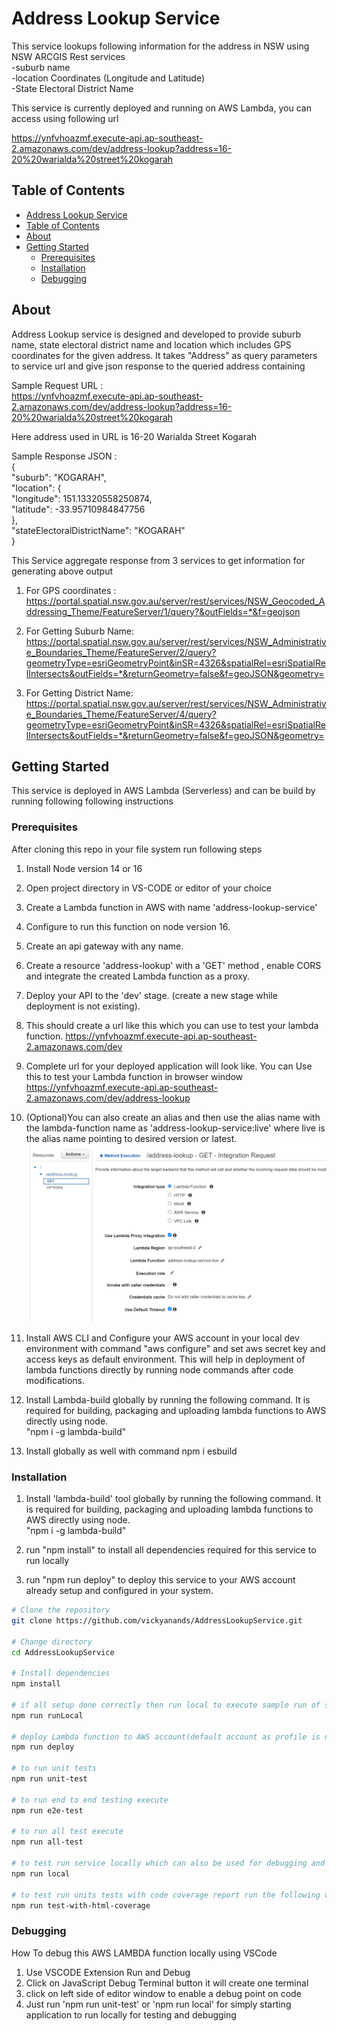 # Address Lookup Service

This service lookups following information for the address in NSW using NSW ARCGIS Rest services  
-suburb name  
-location Coordinates (Longitude and Latitude)  
-State Electoral District Name

This service is currently deployed and running on AWS Lambda, you can access using following url

https://ynfvhoazmf.execute-api.ap-southeast-2.amazonaws.com/dev/address-lookup?address=16-20%20warialda%20street%20kogarah

## Table of Contents

- [Address Lookup Service](#project-title)
- [Table of Contents](#table-of-contents)
- [About](#about)
- [Getting Started](#getting-started)
  - [Prerequisites](#prerequisites)
  - [Installation](#installation)
  - [Debugging](#Debugging)

## About

Address Lookup service is designed and developed to provide suburb name, state electoral district name and location which includes GPS coordinates for the given address. It takes "Address" as query parameters to service url and give json response to the queried address containing

Sample Request URL :  
https://ynfvhoazmf.execute-api.ap-southeast-2.amazonaws.com/dev/address-lookup?address=16-20%20warialda%20street%20kogarah

Here address used in URL is 16-20 Warialda Street Kogarah

Sample Response JSON :  
{  
"suburb": "KOGARAH",  
"location": {  
"longitude": 151.13320558250874,  
"latitude": -33.95710984847756  
},  
"stateElectoralDistrictName": "KOGARAH"  
}

This Service aggregate response from 3 services to get information for generating above output

1. For GPS coordinates : https://portal.spatial.nsw.gov.au/server/rest/services/NSW_Geocoded_Addressing_Theme/FeatureServer/1/query?&outFields=*&f=geojson

2. For Getting Suburb Name: https://portal.spatial.nsw.gov.au/server/rest/services/NSW_Administrative_Boundaries_Theme/FeatureServer/2/query?geometryType=esriGeometryPoint&inSR=4326&spatialRel=esriSpatialRelIntersects&outFields=*&returnGeometry=false&f=geoJSON&geometry=

3. For Getting District Name: https://portal.spatial.nsw.gov.au/server/rest/services/NSW_Administrative_Boundaries_Theme/FeatureServer/4/query?geometryType=esriGeometryPoint&inSR=4326&spatialRel=esriSpatialRelIntersects&outFields=*&returnGeometry=false&f=geoJSON&geometry=

## Getting Started

This service is deployed in AWS Lambda (Serverless) and can be build by running following following instructions

### Prerequisites

After cloning this repo in your file system run following steps

1. Install Node version 14 or 16
2. Open project directory in VS-CODE or editor of your choice
3. Create a Lambda function in AWS with name 'address-lookup-service'
4. Configure to run this function on node version 16.
5. Create an api gateway with any name.
6. Create a resource 'address-lookup' with a 'GET' method , enable CORS and integrate the created Lambda function as a proxy.
7. Deploy your API to the 'dev' stage. (create a new stage while deployment is not existing).
8. This should create a url like this which you can use to test your lambda function. https://ynfvhoazmf.execute-api.ap-southeast-2.amazonaws.com/dev
9. Complete url for your deployed application will look like. You can Use this to test your Lambda function in browser window
   https://ynfvhoazmf.execute-api.ap-southeast-2.amazonaws.com/dev/address-lookup
10. (Optional)You can also create an alias and then use the alias name with the lambda-function name as 'address-lookup-service:live' where live is the alias name pointing to desired version or latest.
    ![Alt text](image.png)
11. Install AWS CLI and Configure your AWS account in your local dev environment with command "aws configure" and set aws secret key and access keys as default environment. This will help in deployment of lambda functions directly by running node commands after code modifications.

12. Install Lambda-build globally by running the following command. It is required for building, packaging and uploading lambda functions to AWS directly using node.  
    "npm i -g lambda-build"

13. Install globally as well with command
    npm i esbuild

### Installation

1. Install 'lambda-build' tool globally by running the following command. It is required for building, packaging and uploading lambda functions to AWS directly using node.  
   "npm i -g lambda-build"

2. run "npm install" to install all dependencies required for this service to run locally

3. run "npm run deploy" to deploy this service to your AWS account already setup and configured in your system.

```bash
# Clone the repository
git clone https://github.com/vickyanands/AddressLookupService.git

# Change directory
cd AddressLookupService

# Install dependencies
npm install

# if all setup done correctly then run local to execute sample run of service locally this can also be used for debugging purposes
npm run runLocal

# deploy Lambda function to AWS account(default account as profile is not mentioned)
npm run deploy

# to run unit tests
npm run unit-test

# to run end to end testing execute
npm run e2e-test

# to run all test execute
npm run all-test

# to test run service locally which can also be used for debugging and random testing
npm run local

# to test run units tests with code coverage report run the following command its is using nyc to run code coverage, overall 100% it will produce a converage report under converage folder,
npm run test-with-html-coverage

```

### Debugging

How To debug this AWS LAMBDA function locally using VSCode

1. Use VSCODE Extension Run and Debug
2. Click on JavaScript Debug Terminal button it will create one terminal
3. click on left side of editor window to enable a debug point on code
4. Just run 'npm run unit-test' or 'npm run local' for simply starting application to run locally for testing and debugging
